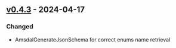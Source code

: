 ## [v0.4.3](https://pypi.org/project/amsdal_utils/0.4.3/) - 2024-04-17

### Changed

- AmsdalGenerateJsonSchema for correct enums name retrieval
